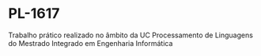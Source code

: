 # PL-1617
Trabalho prático realizado no âmbito da UC Processamento de Linguagens do Mestrado Integrado em Engenharia Informática
